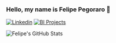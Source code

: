 ### Hello, my name is Felipe Pegoraro 👋


[![Linkedin](https://img.shields.io/badge/LinkedIn-0077B5?style=for-the-badge&logo=linkedin&logoColor=white)](https://www.linkedin.com/in/felipepegoraro/)
[![BI Projects](https://img.shields.io/website-up-down-green-red/http/monip.org.svg)](https://app.fabric.microsoft.com/groups/me/apps/009c0ec7-6fe9-408f-8536-e56411401d10/reports/5f1abcd9-68a7-4cd7-aa4d-7f80ff763eda/ReportSection?ctid=14cbd5a7-ec94-46ba-b314-cc0fc972a161&experience=power-bi)

![Felipe's GitHub Stats](https://github-readme-stats.vercel.app/api?username=felipegoraroficial&show_icons=true&theme=radical)
